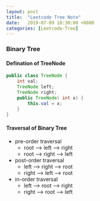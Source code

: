 ```yaml
---
layout: post
title:  "Leetcode Tree Note"
date:   2019-07-09 18:30:00 +0800
categories: [Leetcode-Tree]
---
```

### Binary Tree
#### Defination of TreeNode
```java
public class TreeNode {
    int val;
    TreeNode left;
    TreeNode right;
    public TreeNode( int x) {
        this.val = x;
    }
}
```

#### Traversal of Binary Tree

- pre-order traversal
    - root --> left --> right
    - root --> right --> left
- post-order traversal
    - left --> right --> root
    - right --> left --> root
- in-order traversal
    - left --> root --> right
    - right --> root --> left
